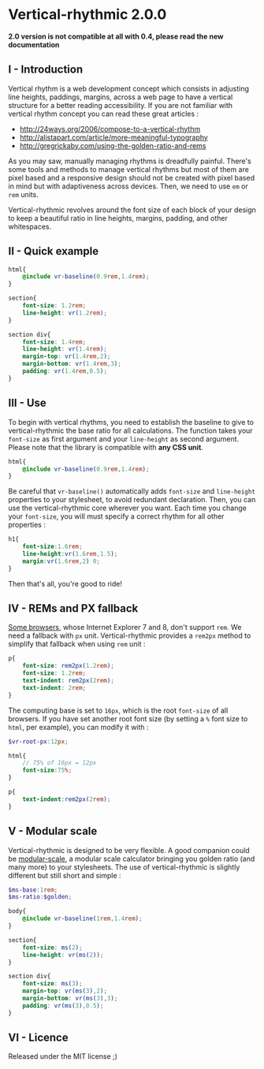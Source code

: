 Vertical-rhythmic 2.0.0
=======================

__2.0 version is not compatible at all with 0.4, please read the new documentation__

I - Introduction
----------------

Vertical rhythm is a web development concept which consists in adjusting line heights, paddings, margins, across a web page to have a vertical structure for a better reading accessibility. If you are not familiar with vertical rhythm concept you can read these great articles :
- http://24ways.org/2006/compose-to-a-vertical-rhythm
- http://alistapart.com/article/more-meaningful-typography
- http://gregrickaby.com/using-the-golden-ratio-and-rems

As you may saw, manually managing rhythms is dreadfully painful. There's some tools and methods to manage vertical rhythms but most of them are pixel based and a responsive design should not be created with pixel based in mind but with adaptiveness across devices. Then, we need to use `em` or `rem` units.

Vertical-rhythmic revolves around the font size of each block of your design to keep a beautiful ratio in line heights, margins, padding, and other whitespaces.

II - Quick example
------------------

```scss
html{
	@include vr-baseline(0.9rem,1.4rem);
}

section{
	font-size: 1.2rem;
	line-height: vr(1.2rem);
}

section div{
	font-size: 1.4rem;
	line-height: vr(1.4rem);
	margin-top: vr(1.4rem,2);
	margin-bottom: vr(1.4rem,3);
	padding: vr(1.4rem,0.5);
}
```

III - Use
--------

To begin with vertical rhythms, you need to establish the baseline to give to vertical-rhythmic the base ratio for all calculations. The function takes your `font-size` as first argument and your `line-height` as second argument. Please note that the library is compatible with __any CSS unit__.

```scss
html{
	@include vr-baseline(0.9rem,1.4rem);
}
```

Be careful that `vr-baseline()` automatically adds `font-size` and `line-height` properties to your stylesheet, to avoid redundant declaration. Then, you can use the vertical-rhythmic core wherever you want. Each time you change your `font-size`, you will must specify a correct rhythm for all other properties :

```scss
h1{
	font-size:1.6rem;
	line-height:vr(1.6rem,1.5);
	margin:vr(1.6rem,2) 0;
}
```

Then that's all, you're good to ride!

IV - REMs and PX fallback
-------------------------

[Some browsers](http://caniuse.com/#feat=rem), whose Internet Explorer 7 and 8, don't support `rem`. We need a fallback with `px` unit. Vertical-rhythmic provides a `rem2px` method to simplify that fallback when using `rem` unit :

```scss
p{
	font-size: rem2px(1.2rem);
	font-size: 1.2rem;
	text-indent: rem2px(2rem);
	text-indent: 2rem;
}
```

The computing base is set to `16px`, which is the root `font-size` of all browsers. If you have set another root font size (by setting a `%` font size to `html`, per example), you can modify it with :

```scss
$vr-root-px:12px;

html{
	// 75% of 16px = 12px
	font-size:75%;
}

p{
	text-indent:rem2px(2rem);
}
```

V - Modular scale
-----------------

Vertical-rhythmic is designed to be very flexible. A good companion could be [modular-scale](https://github.com/Team-Sass/modular-scale), a modular scale calculator bringing you golden ratio (and many more) to your stylesheets. The use of vertical-rhythmic is slightly different but still short and simple :

```scss
$ms-base:1rem;
$ms-ratio:$golden;

body{
	@include vr-baseline(1rem,1.4rem);
}

section{
	font-size: ms(2);
	line-height: vr(ms(2));
}

section div{
	font-size: ms(3);
	margin-top: vr(ms(3),2);
	margin-bottom: vr(ms(3),3);
	padding: vr(ms(3),0.5);
}
```

VI - Licence
------------

Released under the MIT license ;)